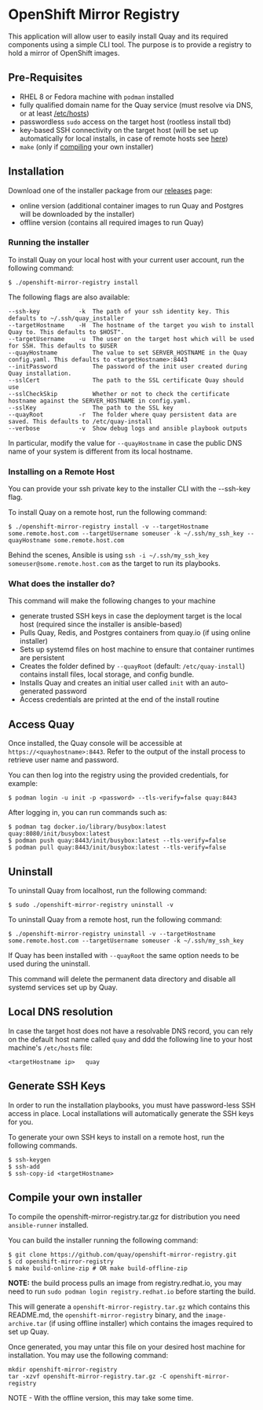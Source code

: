 # OpenShift Mirror Registry

This application will allow user to easily install Quay and its required components using a simple CLI tool. The purpose is to provide a registry to hold a mirror of OpenShift images.
## Pre-Requisites

- RHEL 8 or Fedora machine with `podman` installed
- fully qualified domain name for the Quay service (must resolve via DNS, or at least [/etc/hosts](#local-dns-resolution))
- passwordless `sudo` access on the target host (rootless install tbd)
- key-based SSH connectivity on the target host (will be set up automatically for local installs, in case of remote hosts see [here](#generate-ssh-keys))
- `make` (only if [compiling](#compile-your-own-installer) your own installer)
## Installation

Download one of the installer package from our [releases](https://github.com/quay/openshift-mirror-registry/releases) page:

- online version (additional container images to run Quay and Postgres will be downloaded by the installer)
- offline version (contains all required images to run Quay)
### Running the installer

To install Quay on your local host with your current user account, run the following command:

```console
$ ./openshift-mirror-registry install
```
The following flags are also available:

```
--ssh-key           -k  The path of your ssh identity key. This defaults to ~/.ssh/quay_installer
--targetHostname    -H  The hostname of the target you wish to install Quay to. This defaults to $HOST".
--targetUsername    -u  The user on the target host which will be used for SSH. This defaults to $USER
--quayHostname          The value to set SERVER_HOSTNAME in the Quay config.yaml. This defaults to <targetHostname>:8443
--initPassword          The password of the init user created during Quay installation.
--sslCert               The path to the SSL certificate Quay should use
--sslCheckSkip          Whether or not to check the certificate hostname against the SERVER_HOSTNAME in config.yaml.
--sslKey                The path to the SSL key
--quayRoot          -r  The folder where quay persistent data are saved. This defaults to /etc/quay-install
--verbose           -v  Show debug logs and ansible playbook outputs
```

In particular, modify the value for `--quayHostname` in case the public DNS name of your system is different from its local hostname.

### Installing on a Remote Host

You can provide your ssh private key to the installer CLI with the --ssh-key flag.

To install Quay on a remote host, run the following command:

```console
$ ./openshift-mirror-registry install -v --targetHostname some.remote.host.com --targetUsername someuser -k ~/.ssh/my_ssh_key --quayHostname some.remote.host.com
```

Behind the scenes, Ansible is using `ssh -i ~/.ssh/my_ssh_key someuser@some.remote.host.com` as the target to run its playbooks.

### What does the installer do?

This command will make the following changes to your machine

- generate trusted SSH keys in case the deployment target is the local host (required since the installer is ansible-based)
- Pulls Quay, Redis, and Postgres containers from quay.io (if using online installer)
- Sets up systemd files on host machine to ensure that container runtimes are persistent
- Creates the folder defined by `--quayRoot` (default: `/etc/quay-install`) contains install files, local storage, and config bundle.
- Installs Quay and creates an initial user called `init` with an auto-generated password
- Access credentials are printed at the end of the install routine

## Access Quay

Once installed, the Quay console will be accessible at `https://<quayhostname>:8443`. Refer to the output of the install process to retrieve user name and password.

You can then log into the registry using the provided credentials, for example:

```console
$ podman login -u init -p <password> --tls-verify=false quay:8443
```

After logging in, you can run commands such as:

```console
$ podman tag docker.io/library/busybox:latest quay:8080/init/busybox:latest
$ podman push quay:8443/init/busybox:latest --tls-verify=false
$ podman pull quay:8443/init/busybox:latest --tls-verify=false
```

## Uninstall

To uninstall Quay from localhost, run the following command:

```console
$ sudo ./openshift-mirror-registry uninstall -v
```

To uninstall Quay from a remote host, run the following command:

```console
$ ./openshift-mirror-registry uninstall -v --targetHostname some.remote.host.com --targetUsername someuser -k ~/.ssh/my_ssh_key
```

If Quay has been installed with `--quayRoot` the same option needs to be used during the uninstall.

This command will delete the permanent data directory and disable all systemd services set up by Quay.

## Local DNS resolution

In case the target host does not have a resolvable DNS record, you can rely on the default host name called `quay` and ddd the following line to your host machine's `/etc/hosts` file:

```
<targetHostname ip>   quay
```

## Generate SSH Keys

In order to run the installation playbooks, you must have password-less SSH access in place. Local installations will automatically generate the SSH keys for you.

To generate your own SSH keys to install on a remote host, run the following commands.

```console
$ ssh-keygen
$ ssh-add
$ ssh-copy-id <targetHostname>
```
## Compile your own installer

To compile the openshift-mirror-registry.tar.gz for distribution you need `ansible-runner` installed.

You can build the installer running the following command:

```console
$ git clone https://github.com/quay/openshift-mirror-registry.git
$ cd openshift-mirror-registry
$ make build-online-zip # OR make build-offline-zip
```

**NOTE:** the build process pulls an image from registry.redhat.io, you may need to run `sudo podman login registry.redhat.io` before starting the build.

This will generate a `openshift-mirror-registry.tar.gz` which contains this README.md, the `openshift-mirror-registry` binary, and the `image-archive.tar` (if using offline installer) which contains the images required to set up Quay.

Once generated, you may untar this file on your desired host machine for installation. You may use the following command:

```console
mkdir openshift-mirror-registry
tar -xzvf openshift-mirror-registry.tar.gz -C openshift-mirror-registry
```

NOTE - With the offline version, this may take some time.
